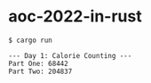 # aoc-2022-in-rust

```
$ cargo run

--- Day 1: Calorie Counting ---
Part One: 68442
Part Two: 204837
```
